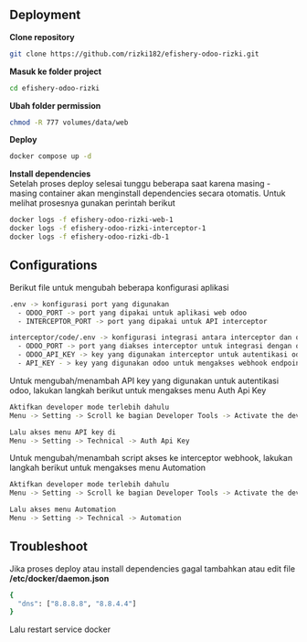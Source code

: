 ## Deployment
**Clone repository**

```sh
git clone https://github.com/rizki182/efishery-odoo-rizki.git
```

**Masuk ke folder project**
```sh
cd efishery-odoo-rizki
```

**Ubah folder permission**
```sh
chmod -R 777 volumes/data/web
```

**Deploy**
```sh
docker compose up -d
```
**Install dependencies**<br />
Setelah proses deploy selesai tunggu beberapa saat karena masing - masing container akan menginstall dependencies secara otomatis. Untuk melihat prosesnya gunakan perintah berikut


```sh
docker logs -f efishery-odoo-rizki-web-1
docker logs -f efishery-odoo-rizki-interceptor-1
docker logs -f efishery-odoo-rizki-db-1
```
## Configurations
Berikut file untuk mengubah beberapa konfigurasi aplikasi
```sh
.env -> konfigurasi port yang digunakan
  - ODOO_PORT -> port yang dipakai untuk aplikasi web odoo
  - INTERCEPTOR_PORT -> port yang dipakai untuk API interceptor

interceptor/code/.env -> konfigurasi integrasi antara interceptor dan odoo
  - ODOO_PORT -> port yang diakses interceptor untuk integrasi dengan odoo
  - ODOO_API_KEY -> key yang digunakan interceptor untuk autentikasi odoo
  - API_KEY - > key yang digunakan odoo untuk mengakses webhook endpoint dari interceptor
```

Untuk mengubah/menambah API key yang digunakan untuk autentikasi odoo, lakukan langkah berikut untuk mengakses menu Auth Api Key
```sh
Aktifkan developer mode terlebih dahulu
Menu -> Setting -> Scroll ke bagian Developer Tools -> Activate the developer mode

Lalu akses menu API key di
Menu -> Setting -> Technical -> Auth Api Key
```

Untuk mengubah/menambah script akses ke interceptor webhook, lakukan langkah berikut untuk mengakses menu Automation
```sh
Aktifkan developer mode terlebih dahulu
Menu -> Setting -> Scroll ke bagian Developer Tools -> Activate the developer mode

Lalu akses menu Automation
Menu -> Setting -> Technical -> Automation
```

## Troubleshoot
Jika proses deploy atau install dependencies gagal tambahkan atau edit file **/etc/docker/daemon.json**
```sh
{
  "dns": ["8.8.8.8", "8.8.4.4"]
}
```
Lalu restart service docker
